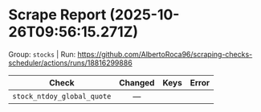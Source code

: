 # Scrape Report (2025-10-26T09:56:15.271Z)

Group: `stocks`  |  Run: https://github.com/AlbertoRoca96/scraping-checks-scheduler/actions/runs/18816299886

| Check | Changed | Keys | Error |
|---|:---:|:--|:--|
| `stock_ntdoy_global_quote` | — |  |  |
